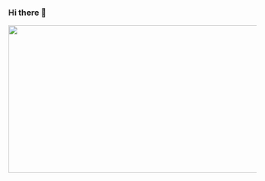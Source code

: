 ### Hi there 👋

<div align="center">
  <img src="https://tenor.com/view/new-girl-cheering-excited-jess-zooey-deschanel-gif-8040120" width="600" height="300"/>
</div>

<!--
**nadine-codes/nadine-codes** is a ✨ _special_ ✨ repository because its `README.md` (this file) appears on your GitHub profile.

Here are some ideas to get you started:

- 🔭 I’m currently working on ...
- 🌱 I’m currently learning ...
- 👯 I’m looking to collaborate on ...
- 🤔 I’m looking for help with ...
- 💬 Ask me about ...
- 📫 How to reach me: ...
- 😄 Pronouns: ...
- ⚡ Fun fact: ...
-->
